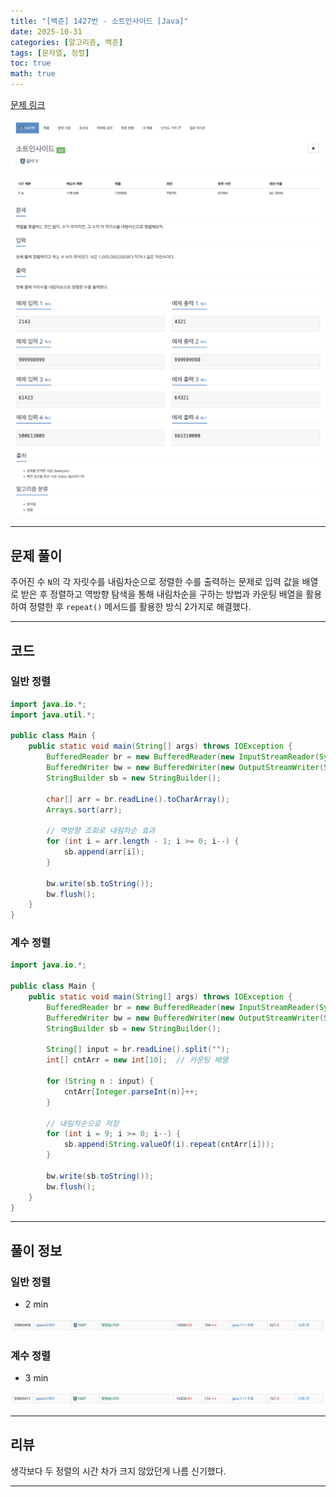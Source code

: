 ```yaml
---
title: "[백준] 1427번 - 소트인사이드 [Java]"
date: 2025-10-31
categories: [알고리즘, 백준]
tags: [문자열, 정렬]
toc: true
math: true
---
```


[문제 링크](https://www.acmicpc.net/problem/1427)

![](/assets/posts/2025-10/백준%201427%20소트인사이드/photo1.png)
![](/assets/posts/2025-10/백준%201427%20소트인사이드/photo2.png)

---

## 문제 풀이

주어진 수 `N`의 각 자릿수를 내림차순으로 정렬한 수를 출력하는 문제로 입력 값을 배열로 받은 후 정렬하고 역방향 탐색을 통해 내림차순을 구하는 방법과 카운팅 배열을 활용하여 정렬한 후 `repeat()` 메서드를 활용한 방식 2가지로 해결했다.

---

## 코드

### 일반 정렬

```java
import java.io.*;
import java.util.*;

public class Main {
    public static void main(String[] args) throws IOException {
        BufferedReader br = new BufferedReader(new InputStreamReader(System.in));
        BufferedWriter bw = new BufferedWriter(new OutputStreamWriter(System.out));
        StringBuilder sb = new StringBuilder();

        char[] arr = br.readLine().toCharArray();
        Arrays.sort(arr);

        // 역방향 조회로 내림차순 효과
        for (int i = arr.length - 1; i >= 0; i--) {
            sb.append(arr[i]);
        }

        bw.write(sb.toString());
        bw.flush();
    }
}
```

### 계수 정렬

```java
import java.io.*;

public class Main {
    public static void main(String[] args) throws IOException {
        BufferedReader br = new BufferedReader(new InputStreamReader(System.in));
        BufferedWriter bw = new BufferedWriter(new OutputStreamWriter(System.out));
        StringBuilder sb = new StringBuilder();

        String[] input = br.readLine().split("");
        int[] cntArr = new int[10];  // 카운팅 배열

        for (String n : input) {
            cntArr[Integer.parseInt(n)]++;
        }

        // 내림차순으로 저장
        for (int i = 9; i >= 0; i--) {
            sb.append(String.valueOf(i).repeat(cntArr[i]));
        }

        bw.write(sb.toString());
        bw.flush();
    }
}
```

---

## 풀이 정보

### 일반 정렬

- 2 min

![](/assets/posts/2025-10/백준%201427%20소트인사이드/photo3.png)

### 계수 정렬

- 3 min

![](/assets/posts/2025-10/백준%201427%20소트인사이드/photo4.png)

---

## 리뷰

생각보다 두 정렬의 시간 차가 크지 않았던게 나름 신기했다.

---
